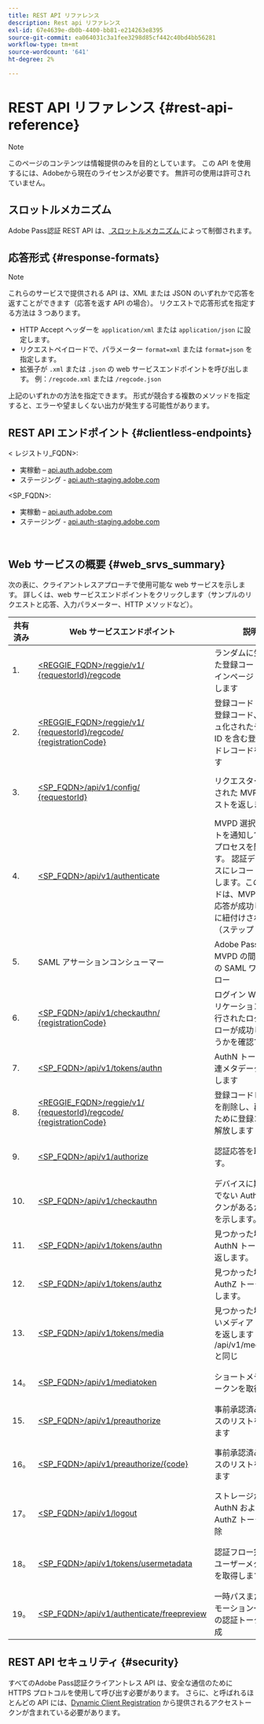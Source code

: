 ```yaml
---
title: REST API リファレンス
description: Rest api リファレンス
exl-id: 67e4639e-db0b-4400-bb81-e214263e8395
source-git-commit: ea064031c3a1fee3298d85cf442c40bd4bb56281
workflow-type: tm+mt
source-wordcount: '641'
ht-degree: 2%

---
```


# REST API リファレンス {#rest-api-reference}

>[!NOTE]
>
>このページのコンテンツは情報提供のみを目的としています。 この API を使用するには、Adobeから現在のライセンスが必要です。 無許可の使用は許可されていません。

## スロットルメカニズム

Adobe Pass認証 REST API は、[ スロットルメカニズム ](/help/authentication/throttling-mechanism.md) によって制御されます。

## 応答形式 {#response-formats}


>[!NOTE]
>
> これらのサービスで提供される API は、XML または JSON のいずれかで応答を返すことができます（応答を返す API の場合）。 リクエストで応答形式を指定する方法は 3 つあります。
>
>* HTTP Accept ヘッダーを `application/xml` または `application/json` に設定します。
>* リクエストペイロードで、パラメーター `format=xml` または `format=json` を指定します。
>* 拡張子が `.xml` または `.json` の web サービスエンドポイントを呼び出します。 例：`/regcode.xml` または `/regcode.json`
>
>上記のいずれかの方法を指定できます。 形式が競合する複数のメソッドを指定すると、エラーや望ましくない出力が発生する可能性があります。

## REST API エンドポイント {#clientless-endpoints}

&lt; レジストリ_FQDN>:

* 実稼動 – [api.auth.adobe.com](http://api.auth.adobe.com/)
* ステージング - [api.auth-staging.adobe.com](http://api.auth-staging.adobe.com/)

&lt;SP_FQDN>:

* 実稼動 – [api.auth.adobe.com](http://api.auth.adobe.com/)
* ステージング - [api.auth-staging.adobe.com](http://api.auth-staging.adobe.com/)

</br>


## Web サービスの概要 {#web_srvs_summary}

次の表に、クライアントレスアプローチで使用可能な web サービスを示します。 詳しくは、web サービスエンドポイントをクリックします（サンプルのリクエストと応答、入力パラメーター、HTTP メソッドなど）。


| 共有済み | Web サービスエンドポイント | 説明 | <!--[Diag.  </br>Ref](http://tve.helpdocsonline.com/api-reference-v2-test#illustration)-->。 | ホスト： | 呼び出し元 |
| --- | --- | --- | --- | --- | --- |
| 1. | [&lt;REGGIE_FQDN>/reggie/v1/ </br> {requestorId}/regcode](/help/authentication/registration-code-request.md) | ランダムに生成された登録コードとログインページ URI を返します | 2 | Adobe </br>Reg コード サービス | スマートデバイス |
| 2. | [&lt;REGGIE_FQDN>/reggie/v1/ </br> {requestorId}/regcode/ </br> {registrationCode}](/help/authentication/return-registration-record.md) | 登録コード UUID、登録コード、ハッシュ化されたデバイス ID を含む登録コードレコードを返します | 8 | Adobe </br>Reg コード サービス | Adobe Pass 認証 |
| 3. | [&lt;SP_FQDN>/api/v1/config/ </br> {requestorId}](/help/authentication/provide-mvpd-list.md) | リクエスターに設定された MVPD のリストを返します | 5 | Adobe</br>Adobe Pass </br>authentication </br>Service | ログイン </br>Web </br>App |
| 4. | [&lt;SP_FQDN>/api/v1/authenticate](/help/authentication/initiate-authentication.md) | MVPD 選択イベントを通知して AuthN プロセスを開始します。 認証データベースにレコードを作成します。このレコードは、MVPD から応答が成功したときに紐付けされます（ステップ 13） | 7 | Adobe</br>Adobe Pass </br>authentication </br>Service | ログイン </br>Web </br>App |
| 5. | SAML アサーションコンシューマー | Adobe Pass認証と MVPD の間の既存の SAML ワークフロー | 13 | Adobe Pass </br>authentication </br>Service | Adobe Pass 認証 |
| 6. | [&lt;SP_FQDN>/api/v1/checkauthn/ </br> {registrationCode}](/help/authentication/check-authentication-flow-by-second-screen-web-app.md) | ログイン Web アプリケーションは、試行されたログインフローが成功したかどうかを確認できます |     | Adobe Pass </br> 認証   </br> サービス | ログイン   </br>Web   </br> アプリ |
| 7. | [&lt;SP_FQDN>/api/v1/tokens/authn](/help/authentication/retrieve-authentication-token.md) | AuthN トークン関連メタデータを取得します | 15 | Adobe Pass </br>authentication </br>Service | スマートデバイス |
| 8. | [&lt;REGGIE_FQDN>/reggie/v1/ </br> {requestorId}/regcode/ </br> {registrationCode}](/help/authentication/delete-registration-record.md) | 登録コードレコードを削除し、再利用のために登録コードを解放します | 16 | Adobe </br>Reg コード サービス | Adobe Pass 認証 |
| 9. | [&lt;SP_FQDN>/api/v1/authorize](/help/authentication/initiate-authorization.md) | 認証応答を取得します。 | 17 | Adobe Pass </br>authentication </br>Service | スマートデバイス |
| 10. | [&lt;SP_FQDN>/api/v1/checkauthn](/help/authentication/check-authentication-token.md) | デバイスに期限切れでない AuthN トークンがあるかどうかを示します。 |     | Adobe Pass </br>authentication </br>Service | スマートデバイス |
| 11. | [&lt;SP_FQDN>/api/v1/tokens/authn](/help/authentication/retrieve-authentication-token.md) | 見つかった場合は、AuthN トークンを返します。 |     | Adobe Pass </br>authentication </br>Service | スマートデバイス |
| 12. | [&lt;SP_FQDN>/api/v1/tokens/authz](/help/authentication/retrieve-authorization-token.md) | 見つかった場合は、AuthZ トークンを返します。 |     | Adobe Pass </br>authentication </br>Service | スマートデバイス |
| 13. | [&lt;SP_FQDN>/api/v1/tokens/media](/help/authentication/obtain-short-media-token.md) | 見つかった場合、短いメディアトークンを返します – /api/v1/mediatoken と同じ |     | Adobe Pass </br>authentication </br>Service | スマートデバイス |
| 14。 | [&lt;SP_FQDN>/api/v1/mediatoken](/help/authentication/obtain-short-media-token.md) | ショートメディアトークンを取得 |     | Adobe Pass </br>authentication </br>Service | スマートデバイス |
| 15. | [&lt;SP_FQDN>/api/v1/preauthorize](/help/authentication/retrieve-list-of-preauthorized-resources.md) | 事前承認済みリソースのリストを取得します |     | Adobe Pass </br>authentication </br>Service | スマートデバイス |
| 16。 | [&lt;SP_FQDN>/api/v1/preauthorize/{code}](/help/authentication/retrieve-list-of-preauthorized-resources-by-second-screen-web-app.md) | 事前承認済みリソースのリストを取得します |     | Adobe Pass </br>authentication </br>Service | ログイン Web アプリ |
| 17。 | [&lt;SP_FQDN>/api/v1/logout](/help/authentication/initiate-logout.md) | ストレージからの AuthN および AuthZ トークンの削除 |     | Adobe Pass </br> 認証   </br> サービス | スマートデバイス |
| 18。 | [&lt;SP_FQDN>/api/v1/tokens/usermetadata](/help/authentication/user-metadata.md) | 認証フロー完了後にユーザーメタデータを取得します | 該当なし | 該当なし | スマートデバイス |
| 19。 | [&lt;SP_FQDN>/api/v1/authenticate/freepreview](/help/authentication/free-preview-for-temp-pass-and-promotional-temp-pass.md) | 一時パスまたはプロモーション一時パスの認証トークンの作成 | 該当なし | Adobe Pass </br>authentication </br>Service | スマートデバイス |


## REST API セキュリティ {#security}

すべてのAdobe Pass認証クライアントレス API は、安全な通信のために HTTPS プロトコルを使用して呼び出す必要があります。 さらに、と呼ばれるほとんどの API には、[Dynamic Client Registration](/help/authentication/dynamic-client-registration.md) から提供されるアクセストークンが含まれている必要があります。
